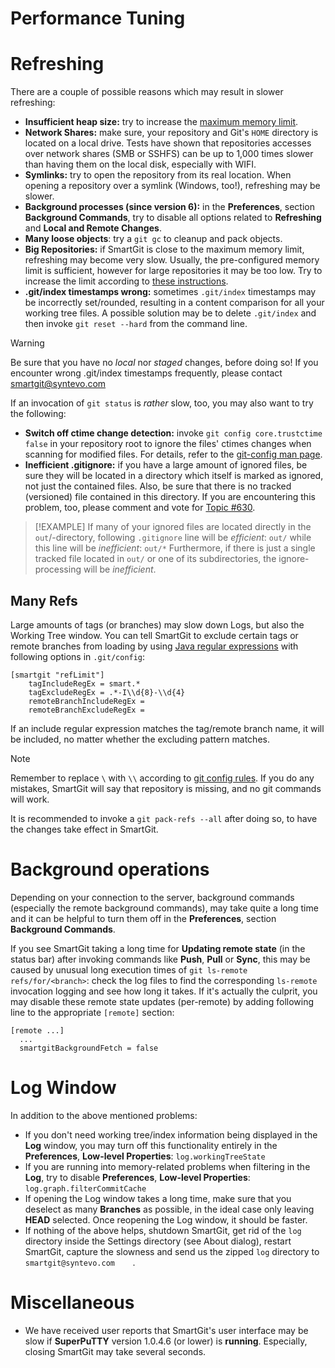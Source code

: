 # Performance Tuning


# Refreshing

There are a couple of possible reasons which may result in slower
refreshing:

-   **Insufficient heap size:** try to increase the [maximum memory limit](../../Manual/GUI/AdvancedSettings/VM-options.md).
-   **Network Shares:** make sure, your repository and Git's `HOME`
    directory is located on a local drive. Tests have shown that
    repositories accesses over network shares (SMB or SSHFS) can be up
    to 1,000 times slower than having them on the local disk, especially
    with WIFI.
-   **Symlinks:** try to open the repository from its real location.
    When opening a repository over a symlink (Windows, too!), refreshing
    may be slower.
-   **Background processes (since version 6):** in the **Preferences**,
    section **Background Commands**, try to disable all options related
    to **Refreshing** and **Local and Remote Changes**.
-   **Many loose objects**: try a `git gc` to cleanup and pack objects.
-   **Big Repositories:** if SmartGit is close to the maximum memory
    limit, refreshing may become very slow. Usually, the pre-configured
    memory limit is sufficient, however for large repositories it may be
    too low. Try to increase the limit according to [these instructions](../../Manual/GUI/AdvancedSettings/VM-options.md).
-   **.git/index timestamps wrong:** sometimes `.git/index` timestamps
    may be incorrectly set/rounded, resulting in a content comparison
    for all your working tree files. A possible solution may be to
    delete `.git/index` and then invoke `git reset --hard` from the
    command line.


> [!WARNING]
> Be sure that you have no *local* nor *staged* changes, before doing so!
> If you encounter wrong .git/index timestamps frequently, please contact smartgit@syntevo.com

If an invocation of `git status` is *rather* slow, too, you may also
want to try the following:

-   **Switch off ctime change detection:** 
    invoke `git config core.trustctime false` in your repository root to
    ignore the files' ctimes changes when scanning for modified files.
    For details, refer to the [git-config man page](https://www.kernel.org/pub/software/scm/git/docs/git-config.html).
-   **Inefficient .gitignore:** if you have a large amount of ignored
    files, be sure they will be located in a directory which itself is
    marked as ignored, not just the contained files. Also, be sure that
    there is no tracked (versioned) file contained in this directory. If
    you are encountering this problem, too, please comment and vote for
    [Topic #630](http://smartgit.userecho.com/topics/630).


> [!EXAMPLE]
> If many of your ignored files are located directly in the
> `out`/-directory, following `.gitignore` line will be *efficient*:
> `out/`
> while this line will be *inefficient*:
> `out/*`
> Furthermore, if there is just a single tracked file located in `out/` or
> one of its subdirectories, the ignore-processing will be *inefficient*.



## Many Refs

Large amounts of tags (or branches) may slow down Logs, but also the
Working Tree window. You can tell SmartGit to exclude certain tags or
remote branches from loading by using [Java regular expressions](https://docs.oracle.com/javase/7/docs/api/java/util/regex/Pattern.html)
with following options in `.git/config`:

    [smartgit "refLimit"]
        tagIncludeRegEx = smart.*
        tagExcludeRegEx = .*-I\\d{8}-\\d{4}
        remoteBranchIncludeRegEx = 
        remoteBranchExcludeRegEx = 

If an include regular expression matches the tag/remote branch name, it
will be included, no matter whether the excluding pattern matches.



> [!NOTE]
> Remember to replace `\` with `\\` according to [git config rules](https://git-scm.com/docs/git-config#_syntax). If you do any
> mistakes, SmartGit will say that repository is missing, and no git
> commands will work.



It is recommended to invoke a `git pack-refs --all` after doing so, to
have the changes take effect in SmartGit.

# Background operations

Depending on your connection to the server, background commands
(especially the remote background commands), may take quite a long time
and it can be helpful to turn them off in the **Preferences**,
section **Background Commands**.

If you see SmartGit taking a long time for **Updating remote state** (in
the status bar) after invoking commands like **Push**, **Pull**
or **Sync**, this may be caused by unusual long execution times
of `git ls-remote refs/for/<branch>`: check the log files to find the
corresponding `ls-remote` invocation logging and see how long it takes.
If it's actually the culprit, you may disable these remote state updates
(per-remote) by adding following line to the appropriate `[remote]`
section:



``` text
[remote ...]
  ...
  smartgitBackgroundFetch = false
```



# Log Window

In addition to the above mentioned problems:

-   If you don't need working tree/index information being displayed in
    the **Log** window, you may turn off this functionality entirely in
    the **Preferences**, **Low-level
    Properties**: `log.workingTreeState`
-   If you are running into memory-related problems when filtering in
    the **Log**, try to disable **Preferences**, **Low-level
    Properties**: `log.graph.filterCommitCache`
-   If opening the Log window takes a long time, make sure that you
    deselect as many **Branches** as possible, in the ideal case only
    leaving **HEAD** selected. Once reopening the Log window, it should
    be faster.
-   If nothing of the above helps, shutdown SmartGit, get rid of the
    `log` directory inside the Settings directory (see About dialog),
    restart SmartGit, capture the slowness and send us the zipped `log`
    directory to `       smartgit@syntevo.com     `.  
      

# Miscellaneous

-   We have received user reports that SmartGit's user interface may be
    slow if **SuperPuTTY** version 1.0.4.6 (or lower) is **running**.
    Especially, closing SmartGit may take several seconds.

  

